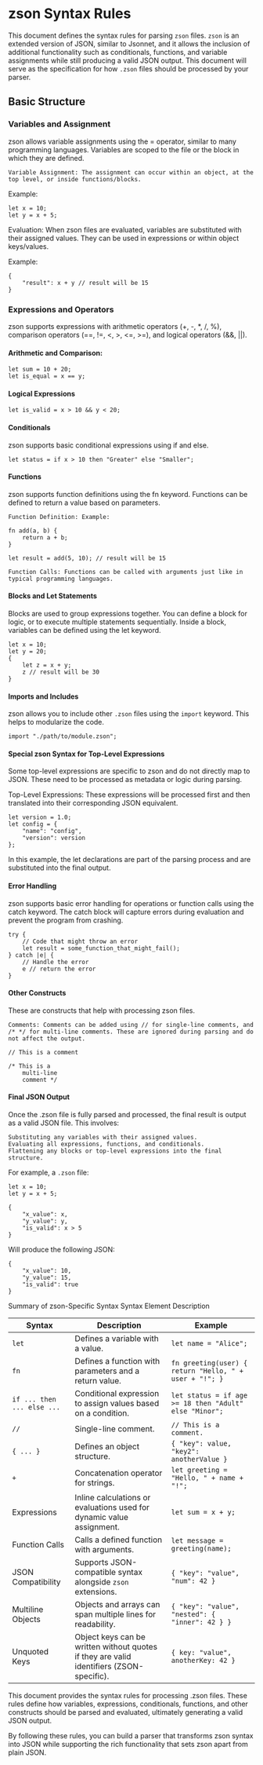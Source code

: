 # zson Syntax Rules

This document defines the syntax rules for parsing `zson` files. `zson` is an extended version of JSON, similar to Jsonnet, and it allows the inclusion of additional functionality such as conditionals, functions, and variable assignments while still producing a valid JSON output. This document will serve as the specification for how `.zson` files should be processed by your parser.

## Basic Structure

### Variables and Assignment

zson allows variable assignments using the = operator, similar to many programming languages. Variables are scoped to the file or the block in which they are defined.

    Variable Assignment: The assignment can occur within an object, at the top level, or inside functions/blocks.

Example:

```
let x = 10;
let y = x + 5;
```

Evaluation: When zson files are evaluated, variables are substituted with their assigned values. They can be used in expressions or within object keys/values.

Example:

```
{
    "result": x + y // result will be 15
}
```

### Expressions and Operators

zson supports expressions with arithmetic operators (+, -, *, /, %), comparison operators (==, !=, <, >, <=, >=), and logical operators (&&, ||).

#### Arithmetic and Comparison:
    
```
let sum = 10 + 20;
let is_equal = x == y;
```

#### Logical Expressions

```
let is_valid = x > 10 && y < 20;
```

#### Conditionals

zson supports basic conditional expressions using if and else.

```
let status = if x > 10 then "Greater" else "Smaller";
```

#### Functions

zson supports function definitions using the fn keyword. Functions can be defined to return a value based on parameters.

    Function Definition: Example:

    fn add(a, b) {
        return a + b;
    }

    let result = add(5, 10); // result will be 15

    Function Calls: Functions can be called with arguments just like in typical programming languages.

#### Blocks and Let Statements

Blocks are used to group expressions together. You can define a block for logic, or to execute multiple statements sequentially. Inside a block, variables can be defined using the let keyword.

```
let x = 10;
let y = 20;
{
    let z = x + y;
    z // result will be 30
}
```

#### Imports and Includes

zson allows you to include other `.zson` files using the `import` keyword. This helps to modularize the code.

```
import "./path/to/module.zson";
```

#### Special zson Syntax for Top-Level Expressions

Some top-level expressions are specific to zson and do not directly map to JSON. These need to be processed as metadata or logic during parsing.

Top-Level Expressions: These expressions will be processed first and then translated into their corresponding JSON equivalent.


```
let version = 1.0;
let config = {
    "name": "config",
    "version": version
};
```

In this example, the let declarations are part of the parsing process and are substituted into the final output.

#### Error Handling

zson supports basic error handling for operations or function calls using the catch keyword. The catch block will capture errors during evaluation and prevent the program from crashing.

```
try {
    // Code that might throw an error
    let result = some_function_that_might_fail();
} catch |e| {
    // Handle the error
    e // return the error
}
```

#### Other Constructs

These are constructs that help with processing zson files.

    Comments: Comments can be added using // for single-line comments, and /* */ for multi-line comments. These are ignored during parsing and do not affect the output.

```
// This is a comment

/* This is a 
    multi-line
    comment */
```

#### Final JSON Output

Once the .zson file is fully parsed and processed, the final result is output as a valid JSON file. This involves:

    Substituting any variables with their assigned values.
    Evaluating all expressions, functions, and conditionals.
    Flattening any blocks or top-level expressions into the final structure.

For example, a `.zson` file:

```
let x = 10;
let y = x + 5;

{
    "x_value": x,
    "y_value": y,
    "is_valid": x > 5
}
```

Will produce the following JSON:

```
{
    "x_value": 10,
    "y_value": 15,
    "is_valid": true
}
```

Summary of zson-Specific Syntax
Syntax Element	Description

| Syntax                     | Description                                                                              | Example                                                |
| -------------------------- | ---------------------------------------------------------------------------------------- | ------------------------------------------------------ |
| `let`                      | Defines a variable with a value.                                                         | `let name = "Alice";`                                  |
| `fn`                       | Defines a function with parameters and a return value.                                   | `fn greeting(user) { return "Hello, " + user + "!"; }` |
| `if ... then ... else ...` | Conditional expression to assign values based on a condition.                            | `let status = if age >= 18 then "Adult" else "Minor";` |
| `//`                       | Single-line comment.                                                                     | `// This is a comment.`                                |
| `{ ... }`                  | Defines an object structure.                                                             | `{ "key": value, "key2": anotherValue }`               |
| `+`                        | Concatenation operator for strings.                                                      | `let greeting = "Hello, " + name + "!";`               |
| Expressions                | Inline calculations or evaluations used for dynamic value assignment.                    | `let sum = x + y;`                                     |
| Function Calls             | Calls a defined function with arguments.                                                 | `let message = greeting(name);`                        |
| JSON Compatibility         | Supports JSON-compatible syntax alongside `zson` extensions.                             | `{ "key": "value", "num": 42 }`                        |
| Multiline Objects          | Objects and arrays can span multiple lines for readability.                              | `{ "key": "value", "nested": { "inner": 42 } }`        |
| Unquoted Keys              | Object keys can be written without quotes if they are valid identifiers (ZSON-specific). | `{ key: "value", anotherKey: 42 }`                     |


This document provides the syntax rules for processing .zson files. These rules define how variables, expressions, conditionals, functions, and other constructs should be parsed and evaluated, ultimately generating a valid JSON output.

By following these rules, you can build a parser that transforms zson syntax into JSON while supporting the rich functionality that sets zson apart from plain JSON.